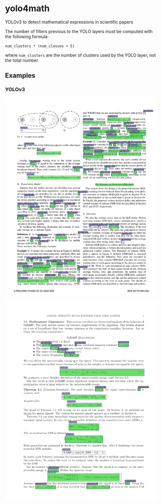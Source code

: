 # yolo4math
YOLOv3 to detect mathematical expressions in scientific papers

The number of filters previous to the YOLO layers must be computed with the following formula:

```
num_clusters * (num_classes + 5)
```

where `num_clusters` are the number of clusters used by the YOLO layer, not the total number.

## Examples

### YOLOv3

![YOLOv3 detecting equations - page 1](images/page1.jpg)

![YOLOv3 detecting equations - page 1](images/page2.jpg)

